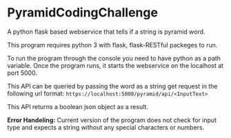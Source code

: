 # PyramidCodingChallenge
A python flask based webservice that tells if a string is pyramid word.

This program requires python 3 with flask, flask-RESTful packeges to run. 


To run the program through the console you need to have python as a path variable. 
Once the program runs, it starts the webservice on the localhost at port 5000. 

This API can be queried by passing the word as a string get request in the following url format:
         `https://localhost:5000/pyramid/api/<InputText>`
         
This API returns a boolean json object as a result.  

**Error Handeling:**
Current version of the program does not check for input type and expects a string without any special characters or numbers. 
